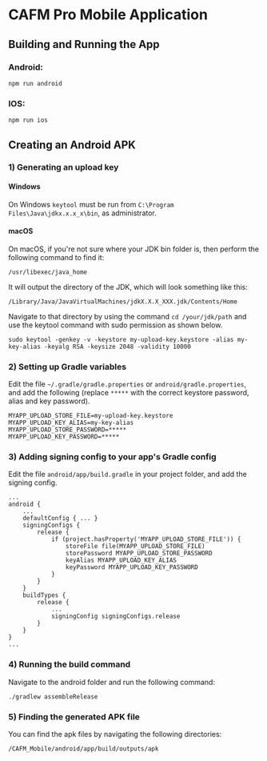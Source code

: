 # CAFM Pro Mobile Application

## Building and Running the App

### Android:

```
npm run android
```

### IOS:

```
npm run ios
```

## Creating an Android APK

### 1) Generating an upload key

#### Windows

On Windows `keytool` must be run from `C:\Program Files\Java\jdkx.x.x_x\bin`, as administrator.

#### macOS

On macOS, if you're not sure where your JDK bin folder is, then perform the following command to find it:

```
/usr/libexec/java_home
```

It will output the directory of the JDK, which will look something like this:

```
/Library/Java/JavaVirtualMachines/jdkX.X.X_XXX.jdk/Contents/Home
```

Navigate to that directory by using the command `cd /your/jdk/path` and use the keytool command with sudo permission as shown below.

```
sudo keytool -genkey -v -keystore my-upload-key.keystore -alias my-key-alias -keyalg RSA -keysize 2048 -validity 10000
```

### 2) Setting up Gradle variables

Edit the file `~/.gradle/gradle.properties` or `android/gradle.properties`, and add the following (replace `*****` with the correct keystore password, alias and key password).

```
MYAPP_UPLOAD_STORE_FILE=my-upload-key.keystore
MYAPP_UPLOAD_KEY_ALIAS=my-key-alias
MYAPP_UPLOAD_STORE_PASSWORD=*****
MYAPP_UPLOAD_KEY_PASSWORD=*****
```

### 3) Adding signing config to your app's Gradle config

Edit the file `android/app/build.gradle` in your project folder, and add the signing config.

```
...
android {
    ...
    defaultConfig { ... }
    signingConfigs {
        release {
            if (project.hasProperty('MYAPP_UPLOAD_STORE_FILE')) {
                storeFile file(MYAPP_UPLOAD_STORE_FILE)
                storePassword MYAPP_UPLOAD_STORE_PASSWORD
                keyAlias MYAPP_UPLOAD_KEY_ALIAS
                keyPassword MYAPP_UPLOAD_KEY_PASSWORD
            }
        }
    }
    buildTypes {
        release {
            ...
            signingConfig signingConfigs.release
        }
    }
}
...
```

### 4) Running the build command

Navigate to the android folder and run the following command:

```
./gradlew assembleRelease
```

### 5) Finding the generated APK file

You can find the apk files by navigating the following directories:

```
/CAFM_Mobile/android/app/build/outputs/apk
```
